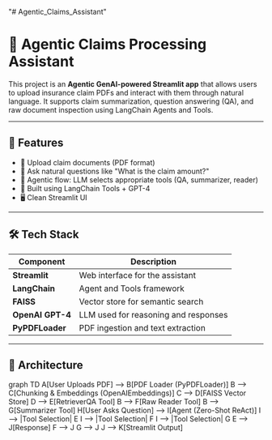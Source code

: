"# Agentic_Claims_Assistant" 
# 🤖 Agentic Claims Processing Assistant

This project is an **Agentic GenAI-powered Streamlit app** that allows users to upload insurance claim PDFs and interact with them through natural language. It supports claim summarization, question answering (QA), and raw document inspection using LangChain Agents and Tools.

---

## 🚀 Features

- 📄 Upload claim documents (PDF format)
- 🔎 Ask natural questions like "What is the claim amount?"
- 🧠 Agentic flow: LLM selects appropriate tools (QA, summarizer, reader)
- 🧰 Built using LangChain Tools + GPT-4
- 🖥️ Clean Streamlit UI

---

## 🛠️ Tech Stack

| Component       | Description                              |
|----------------|------------------------------------------|
| **Streamlit**   | Web interface for the assistant          |
| **LangChain**   | Agent and Tools framework                |
| **FAISS**       | Vector store for semantic search         |
| **OpenAI GPT-4**| LLM used for reasoning and responses     |
| **PyPDFLoader** | PDF ingestion and text extraction        |

---

## 🧩 Architecture

graph TD
    A[User Uploads PDF] --> B[PDF Loader (PyPDFLoader)]
    B --> C[Chunking & Embeddings (OpenAIEmbeddings)]
    C --> D[FAISS Vector Store]
    D --> E[RetrieverQA Tool]
    B --> F[Raw Reader Tool]
    B --> G[Summarizer Tool]
    H[User Asks Question] --> I[Agent (Zero-Shot ReAct)]
    I --> |Tool Selection| E
    I --> |Tool Selection| F
    I --> |Tool Selection| G
    E --> J[Response]
    F --> J
    G --> J
    J --> K[Streamlit Output]
